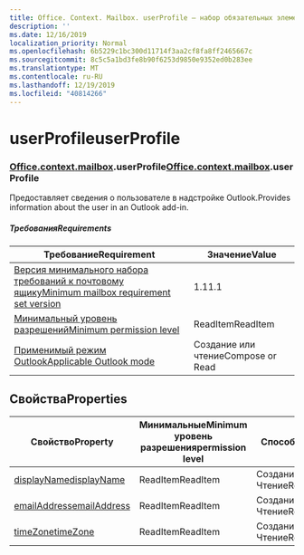 ```yaml
---
title: Office. Context. Mailbox. userProfile — набор обязательных элементов 1,5
description: ''
ms.date: 12/16/2019
localization_priority: Normal
ms.openlocfilehash: 6b5229c1bc300d11714f3aa2cf8fa8ff2465667c
ms.sourcegitcommit: 8c5c5a1bd3fe8b90f6253d9850e9352ed0b283ee
ms.translationtype: MT
ms.contentlocale: ru-RU
ms.lasthandoff: 12/19/2019
ms.locfileid: "40814266"
---
```

# <a name="userprofile"></a><span data-ttu-id="942dc-102">userProfile</span><span class="sxs-lookup"><span data-stu-id="942dc-102">userProfile</span></span>

### <a name="officeofficemdcontextofficecontextmdmailboxofficecontextmailboxmduserprofile"></a><span data-ttu-id="942dc-103">[Office](office.md)[.context](office.context.md)[.mailbox](office.context.mailbox.md).userProfile</span><span class="sxs-lookup"><span data-stu-id="942dc-103">[Office](office.md)[.context](office.context.md)[.mailbox](office.context.mailbox.md).userProfile</span></span>

<span data-ttu-id="942dc-104">Предоставляет сведения о пользователе в надстройке Outlook.</span><span class="sxs-lookup"><span data-stu-id="942dc-104">Provides information about the user in an Outlook add-in.</span></span>

##### <a name="requirements"></a><span data-ttu-id="942dc-105">Требования</span><span class="sxs-lookup"><span data-stu-id="942dc-105">Requirements</span></span>

|<span data-ttu-id="942dc-106">Требование</span><span class="sxs-lookup"><span data-stu-id="942dc-106">Requirement</span></span>| <span data-ttu-id="942dc-107">Значение</span><span class="sxs-lookup"><span data-stu-id="942dc-107">Value</span></span>|
|---|---|
|[<span data-ttu-id="942dc-108">Версия минимального набора требований к почтовому ящику</span><span class="sxs-lookup"><span data-stu-id="942dc-108">Minimum mailbox requirement set version</span></span>](../../requirement-sets/outlook-api-requirement-sets.md)| <span data-ttu-id="942dc-109">1.1</span><span class="sxs-lookup"><span data-stu-id="942dc-109">1.1</span></span>|
|[<span data-ttu-id="942dc-110">Минимальный уровень разрешений</span><span class="sxs-lookup"><span data-stu-id="942dc-110">Minimum permission level</span></span>](/outlook/add-ins/understanding-outlook-add-in-permissions)| <span data-ttu-id="942dc-111">ReadItem</span><span class="sxs-lookup"><span data-stu-id="942dc-111">ReadItem</span></span>|
|[<span data-ttu-id="942dc-112">Применимый режим Outlook</span><span class="sxs-lookup"><span data-stu-id="942dc-112">Applicable Outlook mode</span></span>](/outlook/add-ins/#extension-points)| <span data-ttu-id="942dc-113">Создание или чтение</span><span class="sxs-lookup"><span data-stu-id="942dc-113">Compose or Read</span></span>|

## <a name="properties"></a><span data-ttu-id="942dc-114">Свойства</span><span class="sxs-lookup"><span data-stu-id="942dc-114">Properties</span></span>

| <span data-ttu-id="942dc-115">Свойство</span><span class="sxs-lookup"><span data-stu-id="942dc-115">Property</span></span> | <span data-ttu-id="942dc-116">Минимальные</span><span class="sxs-lookup"><span data-stu-id="942dc-116">Minimum</span></span><br><span data-ttu-id="942dc-117">уровень разрешения</span><span class="sxs-lookup"><span data-stu-id="942dc-117">permission level</span></span> | <span data-ttu-id="942dc-118">Способов</span><span class="sxs-lookup"><span data-stu-id="942dc-118">Modes</span></span> | <span data-ttu-id="942dc-119">Тип возвращаемых данных</span><span class="sxs-lookup"><span data-stu-id="942dc-119">Return type</span></span> | <span data-ttu-id="942dc-120">Минимальные</span><span class="sxs-lookup"><span data-stu-id="942dc-120">Minimum</span></span><br><span data-ttu-id="942dc-121">набор требований</span><span class="sxs-lookup"><span data-stu-id="942dc-121">requirement set</span></span> |
|---|---|---|---|:---:|
| [<span data-ttu-id="942dc-122">displayName</span><span class="sxs-lookup"><span data-stu-id="942dc-122">displayName</span></span>](/javascript/api/outlook/office.userprofile?view=outlook-js-1.5#displayname) | <span data-ttu-id="942dc-123">ReadItem</span><span class="sxs-lookup"><span data-stu-id="942dc-123">ReadItem</span></span> | <span data-ttu-id="942dc-124">Создание</span><span class="sxs-lookup"><span data-stu-id="942dc-124">Compose</span></span><br><span data-ttu-id="942dc-125">Чтение</span><span class="sxs-lookup"><span data-stu-id="942dc-125">Read</span></span> | <span data-ttu-id="942dc-126">String</span><span class="sxs-lookup"><span data-stu-id="942dc-126">String</span></span> | [<span data-ttu-id="942dc-127">1.1</span><span class="sxs-lookup"><span data-stu-id="942dc-127">1.1</span></span>](../requirement-set-1.1/outlook-requirement-set-1.1.md) |
| [<span data-ttu-id="942dc-128">emailAddress</span><span class="sxs-lookup"><span data-stu-id="942dc-128">emailAddress</span></span>](/javascript/api/outlook/office.userprofile?view=outlook-js-1.5#emailaddress) | <span data-ttu-id="942dc-129">ReadItem</span><span class="sxs-lookup"><span data-stu-id="942dc-129">ReadItem</span></span> | <span data-ttu-id="942dc-130">Создание</span><span class="sxs-lookup"><span data-stu-id="942dc-130">Compose</span></span><br><span data-ttu-id="942dc-131">Чтение</span><span class="sxs-lookup"><span data-stu-id="942dc-131">Read</span></span> | <span data-ttu-id="942dc-132">String</span><span class="sxs-lookup"><span data-stu-id="942dc-132">String</span></span> | [<span data-ttu-id="942dc-133">1.1</span><span class="sxs-lookup"><span data-stu-id="942dc-133">1.1</span></span>](../requirement-set-1.1/outlook-requirement-set-1.1.md) |
| [<span data-ttu-id="942dc-134">timeZone</span><span class="sxs-lookup"><span data-stu-id="942dc-134">timeZone</span></span>](/javascript/api/outlook/office.userprofile?view=outlook-js-1.5#timezone) | <span data-ttu-id="942dc-135">ReadItem</span><span class="sxs-lookup"><span data-stu-id="942dc-135">ReadItem</span></span> | <span data-ttu-id="942dc-136">Создание</span><span class="sxs-lookup"><span data-stu-id="942dc-136">Compose</span></span><br><span data-ttu-id="942dc-137">Чтение</span><span class="sxs-lookup"><span data-stu-id="942dc-137">Read</span></span> | <span data-ttu-id="942dc-138">String</span><span class="sxs-lookup"><span data-stu-id="942dc-138">String</span></span> | [<span data-ttu-id="942dc-139">1.1</span><span class="sxs-lookup"><span data-stu-id="942dc-139">1.1</span></span>](../requirement-set-1.1/outlook-requirement-set-1.1.md) |
